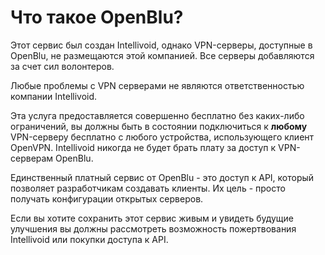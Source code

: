# Что такое OpenBlu?

Этот сервис был создан Intellivoid, однако VPN-серверы,
доступные в OpenBlu, не размещаются этой компанией.
Все серверы добавляются за счет сил волонтеров.

Любые проблемы с VPN серверами не являются ответственностью компании
Intellivoid.

Эта услуга предоставляется совершенно бесплатно без каких-либо ограничений,
вы должны быть в состоянии подключиться к **любому** VPN-серверу бесплатно
с любого устройства, использующего клиент OpenVPN.
Intellivoid никогда не будет брать плату за доступ к VPN-серверам OpenBlu.

Единственный платный сервис от OpenBlu - это доступ к API, который позволяет
разработчикам создавать клиенты. Их цель - просто получать конфигурации открытых
серверов.

Если вы хотите сохранить этот сервис живым и увидеть будущие улучшения
вы должны рассмотреть возможность пожертвования Intellivoid или покупки доступа к API.